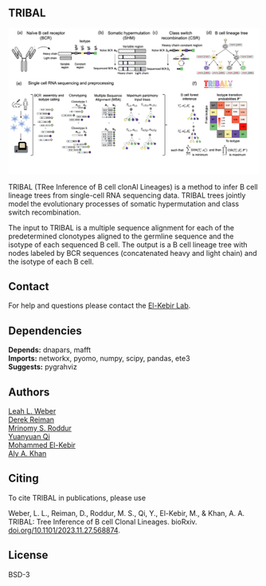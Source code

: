 TRIBAL
-------------------------------------------------------------------------------

![image](../img/Overview.png)

TRIBAL (TRee Inference of B cell clonAl Lineages) is a method to infer B cell lineage trees from single-cell RNA sequencing data. TRIBAL trees jointly model the evolutionary 
processes of somatic hypermutation and class switch recombination. 

The input to TRIBAL is a multiple sequence alignment for each of the predetermined clonotypes aligned to the germline sequence and the isotype of each sequenced B cell. 
The output is a B cell lineage tree with nodes labeled by BCR sequences (concatenated heavy and light chain) and the isotype of each B cell. 


Contact
-------------------------------------------------------------------------------

For help and questions please contact the [El-Kebir Lab](mailto:melkebir@illinois.eu).



## Dependencies

**Depends:** dnapars, mafft  
**Imports:** networkx, pyomo, numpy, scipy, pandas, ete3  
**Suggests:** pygrahviz  


## Authors

[Leah L. Weber](mailto:leahlw2@illinois.edu)  
[Derek Reiman](mailto:dreiman@ttic.edu)  
[Mrinomy S. Roddur ](mailto:mroddur2@illinois.edu)  
[Yuanyuan Qi](mailto:yq7@illinois.edu)   
[Mohammed El-Kebir](mailto:melkebir@illinois.edu)  
[Aly A. Khan](mailto:aakhan@uchicago.edu)  


## Citing

To cite TRIBAL in publications, please use

Weber, L. L., Reiman, D., Roddur, M. S., Qi, Y., El-Kebir, M., & Khan, A. A. TRIBAL: Tree Inference of B cell Clonal Lineages. bioRxiv. [doi.org/10.1101/2023.11.27.568874](https://doi.org/10.1101/2023.11.27.568874).




## License

BSD-3
